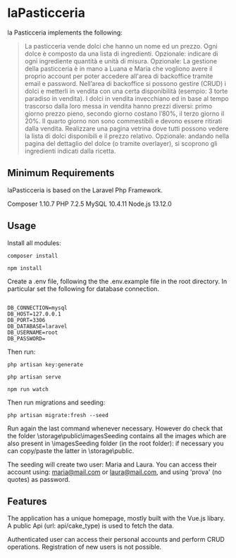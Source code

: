 # laPasticceria
la Pasticceria implements the following:
> La pasticceria vende dolci che hanno un nome ed un prezzo. Ogni dolce è composto da una lista di ingredienti. Opzionale: indicare di ogni ingrediente quantità e unità di misura.
Opzionale: La gestione della pasticceria è in mano a Luana e Maria che vogliono avere il proprio account per poter accedere all'area di backoffice tramite email e password.
Nell’area di backoffice si possono gestire (CRUD) i dolci e metterli in vendita con una certa disponibilità (esempio: 3 torte paradiso in vendita). I dolci in vendita invecchiano ed in base al tempo trascorso dalla loro messa in vendita hanno prezzi diversi: primo giorno prezzo pieno, secondo giorno costano l’80%, il terzo giorno il 20%. Il quarto giorno non sono commestibili e devono essere ritirati dalla vendita.
Realizzare una pagina vetrina dove tutti possono vedere la lista di dolci disponibili e il
prezzo relativo.
Opzionale: andando nella pagina del dettaglio del dolce (o tramite overlayer), si scoprono
gli ingredienti indicati dalla ricetta.


## Minimum Requirements
laPasticceria is based on the Laravel Php Framework.

Composer 1.10.7
PHP 7.2.5
MySQL 10.4.11 
Node.js 13.12.0


## Usage
Install all modules:

```
composer install
```

```
npm install
```

Create a .env file, following the the .env.example file in the root directory. In particular set the following for database connection.

```

DB_CONNECTION=mysql
DB_HOST=127.0.0.1
DB_PORT=3306
DB_DATABASE=laravel
DB_USERNAME=root
DB_PASSWORD=
```
Then run:
```
php artisan key:generate 
 ```

```
php artisan serve
 ```

```
npm run watch
 ```

Then run migrations and seeding:

 ```
php artisan migrate:fresh --seed
 ```

Run again the last command whenever necessary. However do check that the folder \storage\public\imagesSeeding contains all the images which are also present in \imagesSeeding folder (in the root folder): if necessary you can copy/paste the latter in \storage\public.

The seeding will create two user: Maria and Laura. You can access their account using: maria@mail.com or laura@mail.com, and using 'prova' (no quotes) as password.


## Features
The application has a unique homepage, mostly built with the Vue.js libary. 
A public Api (url: api/cake_type) is used to fetch the data.

Authenticated user can access their personal accounts and perform CRUD operations. Registration of new users is not possible.

